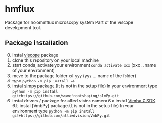 # hmflux
Package for holominflux microscopy system
Part of the viscope development tool.


## Package installation
0. instal [viscope](https://github.com/ondrejstranik/viscope) package
1. clone this repository on your local machine
2. start conda, activate your environment `conda activate xxx` (xxx .. name of your environment)
3. move to the package folder `cd yyy` (yyy ... name of the folder)
4. type `python -m pip install -e.`
5. instal [slmpy](https://github.com/wavefrontshaping/slmPy) package.(It is not in the setup file) In your environment type `python -m pip install git+https://github.com/wavefrontshaping/slmPy.git`
6. instal drivers / package for allied vision camera
6.a install [Vimba X SDK](https://www.alliedvision.com/de/produktportfolio/software/vimba-x-sdk/#c13326)
6.b instal [VmbPy] package.(It is not in the setup file) In your environment type `python -m pip install git+https://github.com/alliedvision/VmbPy.git`
